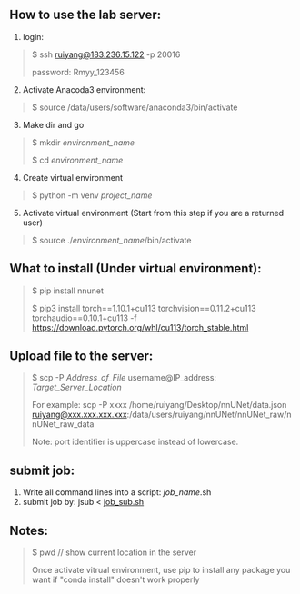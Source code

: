 ## How to use the lab server:
1. login:
> $ ssh ruiyang@183.236.15.122 -p 20016
>
> password: Rmyy_123456
>
2. Activate Anacoda3 environment:
> $ source /data/users/software/anaconda3/bin/activate
>
3. Make dir and go
> $ mkdir *environment_name*
> 
> $ cd *environment_name*
>
4. Create virtual environment 
> $ python -m venv *project_name*
> 
5. Activate virtual environment (Start from this step if you are a returned user)
> $ source ./*environment_name*/bin/activate

## What to install (Under virtual environment):
> $ pip install nnunet
> 
> $ pip3 install torch==1.10.1+cu113 torchvision==0.11.2+cu113 torchaudio==0.10.1+cu113 -f https://download.pytorch.org/whl/cu113/torch_stable.html

## Upload file to the server:
> $ scp -P *Address_of_File* username@IP_address: *Target_Server_Location*
> 
> For example: scp -P xxxx /home/ruiyang/Desktop/nnUNet/data.json ruiyang@xxx.xxx.xxx.xxx:/data/users/ruiyang/nnUNet/nnUNet_raw/nnUNet_raw_data
> 
> Note: port identifier is uppercase instead of lowercase.

## submit job:
1. Write all command lines into a script: *job_name*.sh
2. submit job by: jsub < [job_sub.sh](https://github.com/ruiyangqin2016/rmyy_medical_segmentation/blob/main/job_sub.sh)

## Notes:
> $ pwd // show current location in the server
> 
> Once activate vitrual environment, use pip to install any package you want if "conda install" doesn't work properly
